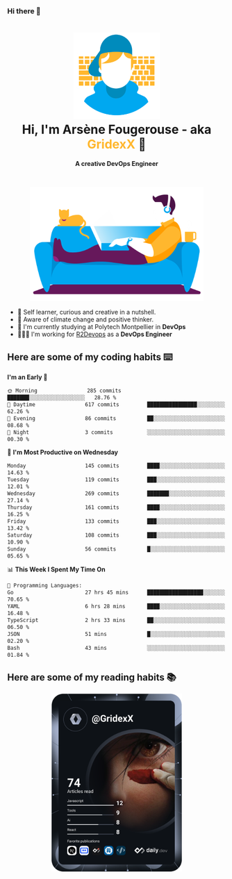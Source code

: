 ### Hi there 👋

<!--
**GridexX/gridexx** is a ✨ _special_ ✨ repository because its `README.md` (this file) appears on your GitHub profile.

Here are some ideas to get you started:

- 🔭 I’m currently working on ...
- 🌱 I’m currently learning ...
- 👯 I’m looking to collaborate on ...
- 🤔 I’m looking for help with ...
- 💬 Ask me about ...
- 📫 How to reach me: ...
- 😄 Pronouns: ...
- ⚡ Fun fact: ...
-->


<!-- Header -->
<h1 align="center">
  <img src="./images/user_profile.png" width="200">
  <br>
  Hi, I'm Arsène Fougerouse - aka <span style="color:#ffb72e">GridexX</span> 👋
</h1>


<p align="center">
  <b>A creative DevOps Engineer </b>
</p>
<br/>
<p align="center">
  <img src="./images/man_couch.png" width="400">
</p>

- 🎨 Self learner, curious and creative in a nutshell. 
- 🌱 Aware of climate change and positive thinker.
- 📕 I'm currently studying at Polytech Montpellier in **DevOps**
- 👨🏻‍💻 I'm working for [R2Devops](https://r2devops.io) as a **DevOps Engineer**


## Here are some of my coding habits ⌨️

<!-- Add a section about tech and Ops stack
  Like this one : https://github.com/Xanthus58#-tech-stack
-->
<!--START_SECTION:waka-->
**I'm an Early 🐤** 

```text
🌞 Morning                285 commits         ███████░░░░░░░░░░░░░░░░░░   28.76 % 
🌆 Daytime                617 commits         ████████████████░░░░░░░░░   62.26 % 
🌃 Evening                86 commits          ██░░░░░░░░░░░░░░░░░░░░░░░   08.68 % 
🌙 Night                  3 commits           ░░░░░░░░░░░░░░░░░░░░░░░░░   00.30 % 
```
📅 **I'm Most Productive on Wednesday** 

```text
Monday                   145 commits         ████░░░░░░░░░░░░░░░░░░░░░   14.63 % 
Tuesday                  119 commits         ███░░░░░░░░░░░░░░░░░░░░░░   12.01 % 
Wednesday                269 commits         ███████░░░░░░░░░░░░░░░░░░   27.14 % 
Thursday                 161 commits         ████░░░░░░░░░░░░░░░░░░░░░   16.25 % 
Friday                   133 commits         ███░░░░░░░░░░░░░░░░░░░░░░   13.42 % 
Saturday                 108 commits         ███░░░░░░░░░░░░░░░░░░░░░░   10.90 % 
Sunday                   56 commits          █░░░░░░░░░░░░░░░░░░░░░░░░   05.65 % 
```


📊 **This Week I Spent My Time On** 

```text
💬 Programming Languages: 
Go                       27 hrs 45 mins      ██████████████████░░░░░░░   70.65 % 
YAML                     6 hrs 28 mins       ████░░░░░░░░░░░░░░░░░░░░░   16.48 % 
TypeScript               2 hrs 33 mins       ██░░░░░░░░░░░░░░░░░░░░░░░   06.50 % 
JSON                     51 mins             █░░░░░░░░░░░░░░░░░░░░░░░░   02.20 % 
Bash                     43 mins             ░░░░░░░░░░░░░░░░░░░░░░░░░   01.84 % 
```


<!--END_SECTION:waka-->

## Here are some of my reading habits 📚
<div  align="center">
  <img src="./images/devcard.svg" width="300">
</div>
